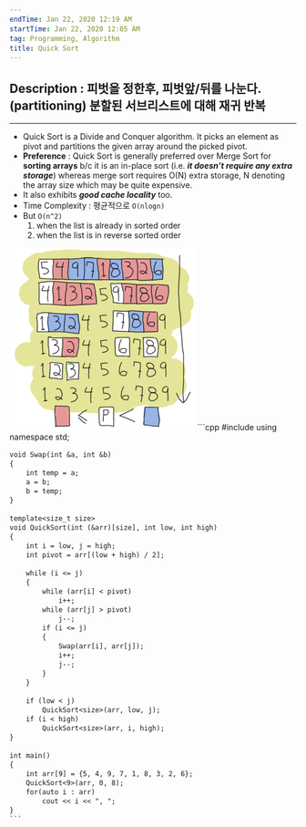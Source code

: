```yaml
---
endTime: Jan 22, 2020 12:19 AM
startTime: Jan 22, 2020 12:05 AM
tag: Programming, Algorithm
title: Quick Sort
---
```


## Description : 피벗을 정한후, 피벗앞/뒤를 나눈다. (partitioning) 분할된 서브리스트에 대해 재귀 반복

---

- Quick Sort is a Divide and Conquer algorithm. It picks an element as pivot and partitions the given array around the picked pivot.
- **Preference** : Quick Sort is generally preferred over Merge Sort for **sorting arrays** b/c it is an in-place sort (i.e. ***it doesn’t require any extra storage***) whereas merge sort requires O(N) extra storage, N denoting the array size which may be quite expensive.
- It also exhibits ***good cache locality*** too.
- Time Complexity : 평균적으로 `O(nlogn)`
- But  `O(n^2)`
    1. when the list is already in sorted order
    2. when the list is in reverse sorted order

![](QuickSort/Untitled.png)
	```cpp
    #include <iostream>
    using namespace std;
    
    void Swap(int &a, int &b)
    {
    	int temp = a;
    	a = b;
    	b = temp;
    }
    
    template<size_t size>
    void QuickSort(int (&arr)[size], int low, int high)
    {
    	int i = low, j = high;
    	int pivot = arr[(low + high) / 2];
    	
    	while (i <= j)
    	{
    		while (arr[i] < pivot)
    			i++;
    		while (arr[j] > pivot)
    			j--;
    		if (i <= j)
    		{
    			Swap(arr[i], arr[j]);
    			i++;
    			j--;
    		}
    	}
    
    	if (low < j)
    		QuickSort<size>(arr, low, j);
    	if (i < high)
    		QuickSort<size>(arr, i, high);
    }
    
    int main()
    {
    	int arr[9] = {5, 4, 9, 7, 1, 8, 3, 2, 6};
    	QuickSort<9>(arr, 0, 8);
    	for(auto i : arr)
    		cout << i << ", ";
    }
	```